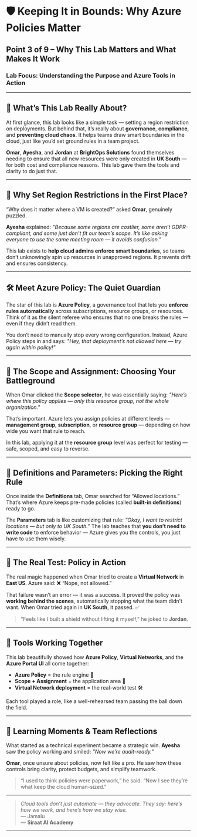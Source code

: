# 🛡️ Keeping It in Bounds: Why Azure Policies Matter

## Point 3 of 9 – Why This Lab Matters and What Makes It Work

### Lab Focus: Understanding the Purpose and Azure Tools in Action

---

## 🚦 What’s This Lab Really About?

At first glance, this lab looks like a simple task — setting a region restriction on deployments. But behind that, it’s really about **governance**, **compliance**, and **preventing cloud chaos**. It helps teams draw smart boundaries in the cloud, just like you’d set ground rules in a team project.

**Omar**, **Ayesha**, and **Jordan** at **BrightOps Solutions** found themselves needing to ensure that all new resources were only created in **UK South** — for both cost and compliance reasons. This lab gave them the tools and clarity to do just that.

---

## 🧩 Why Set Region Restrictions in the First Place?

“Why does it matter where a VM is created?” asked **Omar**, genuinely puzzled.

**Ayesha** explained: *“Because some regions are costlier, some aren’t GDPR-compliant, and some just don’t fit our team’s scope. It’s like asking everyone to use the same meeting room — it avoids confusion.”*

This lab exists to **help cloud admins enforce smart boundaries**, so teams don’t unknowingly spin up resources in unapproved regions. It prevents drift and ensures consistency.

---

## 🛠️ Meet Azure Policy: The Quiet Guardian

The star of this lab is **Azure Policy**, a governance tool that lets you **enforce rules automatically** across subscriptions, resource groups, or resources. Think of it as the silent referee who ensures that no one breaks the rules — even if they didn’t read them.

You don’t need to manually stop every wrong configuration. Instead, Azure Policy steps in and says: *"Hey, that deployment’s not allowed here — try again within policy!"*

---

## 🎯 The Scope and Assignment: Choosing Your Battleground

When Omar clicked the **Scope selector**, he was essentially saying: *"Here’s where this policy applies — only this resource group, not the whole organization."*

That’s important. Azure lets you assign policies at different levels — **management group**, **subscription**, or **resource group** — depending on how wide you want that rule to reach.

In this lab, applying it at the **resource group** level was perfect for testing — safe, scoped, and easy to reverse.

---

## 📝 Definitions and Parameters: Picking the Right Rule

Once inside the **Definitions** tab, Omar searched for “Allowed locations.” That’s where Azure keeps pre-made policies (called **built-in definitions**) ready to go.

The **Parameters** tab is like customizing that rule: *“Okay, I want to restrict locations — but only to UK South.”* The lab teaches that **you don’t need to write code** to enforce behavior — Azure gives you the controls, you just have to use them wisely.

---

## 🧪 The Real Test: Policy in Action

The real magic happened when Omar tried to create a **Virtual Network** in **East US**. Azure said: ❌ “Nope, not allowed.”

That failure wasn’t an error — it was a success. It proved the policy was **working behind the scenes**, automatically stopping what the team didn’t want. When Omar tried again in **UK South**, it passed. ✅

> “Feels like I built a shield without lifting it myself,” he joked to **Jordan**.

---

## 🤝 Tools Working Together

This lab beautifully showed how **Azure Policy**, **Virtual Networks**, and the **Azure Portal UI** all come together:

* **Azure Policy** = the rule engine 🧠
* **Scope + Assignment** = the application area 🎯
* **Virtual Network deployment** = the real-world test 🛠️

Each tool played a role, like a well-rehearsed team passing the ball down the field.

---

## 🧠 Learning Moments & Team Reflections

What started as a technical experiment became a strategic win. **Ayesha** saw the policy working and smiled: *"Now we’re audit-ready."*

**Omar**, once unsure about policies, now felt like a pro. He saw how these controls bring clarity, protect budgets, and simplify teamwork.

> “I used to think policies were paperwork,” he said. “Now I see they’re what keep the cloud human-sized.”

---

> _Cloud tools don’t just automate — they advocate. They say: here’s how we work, and here’s how we stay wise._  
> — Jamalu  
> — **Siraat AI Academy**

---

